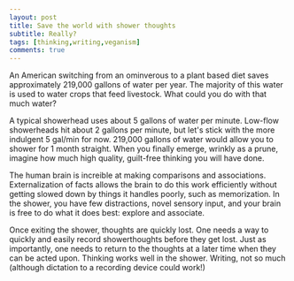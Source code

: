 ```yaml
---
layout: post
title: Save the world with shower thoughts
subtitle: Really?
tags: [thinking,writing,veganism]
comments: true
---
```


An American switching from an ominverous to a plant based diet saves approximately 219,000 gallons of water per year. The majority of this water is used to water crops that feed livestock. What could you do with that much water?

A typical showerhead uses about 5 gallons of water per minute. Low-flow showerheads hit about 2 gallons per minute, but let's stick with the more indulgent 5 gal/min for now. 219,000 gallons of water would allow you to shower for 1 month straight. When you finally emerge, wrinkly as a prune, imagine how much high quality, guilt-free thinking you will have done.

The human brain is increible at making comparisons and associations. Externalization of facts allows the brain to do this work efficiently without getting slowed down by things it handles poorly, such as memorization. In the shower, you have few distractions, novel sensory input, and your brain is free to do what it does best: explore and associate. 

Once exiting the shower, thoughts are quickly lost. One needs a way to quickly and easily record showerthoughts before they get lost. Just as importantly, one needs to return to the thoughts at a later time when they can be acted upon. Thinking works well in the shower. Writing, not so much (although dictation to a recording device could work!)


